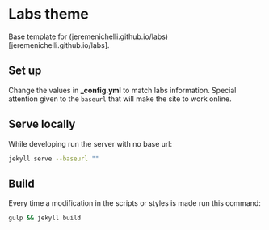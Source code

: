 # Labs theme

Base template for (jeremenichelli.github.io/labs)[jeremenichelli.github.io/labs].

## Set up

Change the values in **_config.yml** to match labs information. Special attention given to the `baseurl` that will make the site to work online.

## Serve locally

While developing run the server with no base url:

```bash
jekyll serve --baseurl ""
```

## Build

Every time a modification in the scripts or styles is made run this command:

```bash
gulp && jekyll build
```